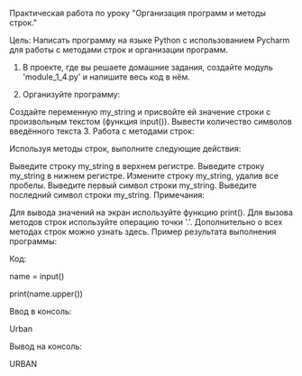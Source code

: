 Практическая работа по уроку "Организация программ и методы строк."



Цель: Написать программу на языке Python с использованием Pycharm для работы с методами строк и организации программ.



1. В проекте, где вы решаете домашние задания, создайте модуль 'module_1_4.py' и напишите весь код в нём.



2. Организуйте программу:

Создайте переменную my_string и присвойте ей значение строки с произвольным текстом (функция input()).
Вывести количество символов введённого текста
3. Работа с методами строк:

Используя методы строк, выполните следующие действия:

Выведите строку my_string в верхнем регистре.
Выведите строку my_string в нижнем регистре.
Измените строку my_string, удалив все пробелы.
Выведите первый символ строки my_string.
Выведите последний символ строки my_string.
Примечания:

Для вывода значений на экран используйте функцию print().
Для вызова методов строк используйте операцию точки '.'.
Дополнительно о всех методах строк можно узнать здесь.
Пример результата выполнения программы:



Код:

name = input()

print(name.upper())



Ввод в консоль:

Urban



Вывод на консоль:

URBAN
